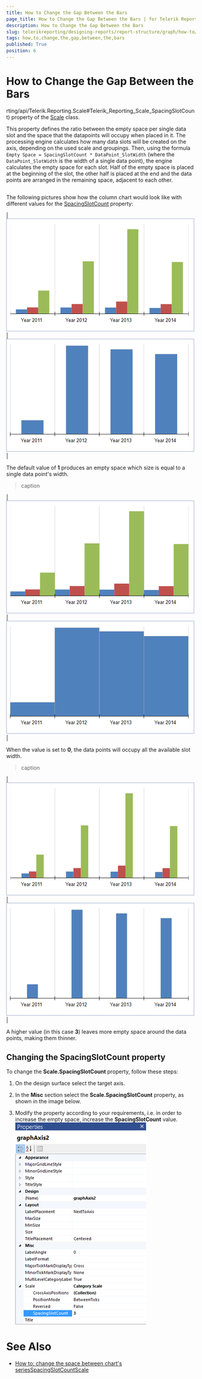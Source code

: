 ```yaml
---
title: How to Change the Gap Between the Bars
page_title: How to Change the Gap Between the Bars | for Telerik Reporting Documentation
description: How to Change the Gap Between the Bars
slug: telerikreporting/designing-reports/report-structure/graph/how-to/how-to-change-the-gap-between-the-bars
tags: how,to,change,the,gap,between,the,bars
published: True
position: 6
---
```


# How to Change the Gap Between the Bars

rting/api/Telerik.Reporting.Scale#Telerik_Reporting_Scale_SpacingSlotCount)        property of the [Scale](/reporting/api/Telerik.Reporting.Scale) class.
      

This property defines the ratio between the empty space per single data slot and the space that the datapoints will occupy when placed in it.
        The processing engine calculates how many data slots will be created on the axis, depending on the used scale and groupings.
        Then, using the formula `Empty Space = SpacingSlotCount * DataPoint_SlotWidth` (where the
        `DataPoint_SlotWidth` is the width of a single data point), the engine calculates the empty space
        for each slot. Half of the empty space is placed at the beginning of the slot, the other half is placed at the end and the data points
        are arranged in the remaining space, adjacent to each other.
      

## 

The following pictures show how the column chart would look like with different values for the
          [SpacingSlotCount](/reporting/api/Telerik.Reporting.Scale#Telerik_Reporting_Scale_SpacingSlotCount) property:
        



|![Category Scale Spacing Slot Count 1](images/Graph/CategoryScale_SpacingSlotCount_1.png)|![Category Scale Spacing Slot Count 1a](images/Graph/CategoryScale_SpacingSlotCount_1a.png)|




The default value of __1__ produces an empty space which size is equal to a single data point's width.
        


>caption 


|![Category Scale Spacing Slot Count 0](images/Graph/CategoryScale_SpacingSlotCount_0.png)|![Category Scale Spacing Slot Count 0a](images/Graph/CategoryScale_SpacingSlotCount_0a.png)|




When the value is set to __0__, the data points will occupy all the available slot width.
        


>caption 


|![Category Scale Spacing Slot Count 3](images/Graph/CategoryScale_SpacingSlotCount_3.png)|![Category Scale Spacing Slot Count 3a](images/Graph/CategoryScale_SpacingSlotCount_3a.png)|




A higher value (in this case __3__) leaves more empty space around the data points, making them thinner.
        

## Changing the SpacingSlotCount property

To change the __Scale.SpacingSlotCount__ property, follow these steps:
        

1. On the design surface select the target axis.
            

1. In the __Misc__ section select the __Scale.SpacingSlotCount__ property, as shown in the image below.
            

1. Modify the property according to your requirements, i.e. in order to increase the empty space, increase the __SpacingSlotCount__ value.
            ![Graph Axis Spacing Slot Count Selected](images/Graph/GraphAxis_SpacingSlotCount_Selected.png)

# See Also


 * [How to: change the space between chart's series](http://www.telerik.com/support/kb/reporting/details/how-to-change-the-space-between-charts-series)[SpacingSlotCount](/reporting/api/Telerik.Reporting.Scale#Telerik_Reporting_Scale_SpacingSlotCount)[Scale](/reporting/api/Telerik.Reporting.Scale)